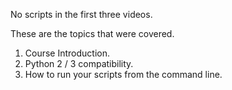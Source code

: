 No scripts in the first three videos.

These are the topics that were covered.

01. Course Introduction.
02. Python 2 / 3 compatibility.
03. How to run your scripts from the command line.
